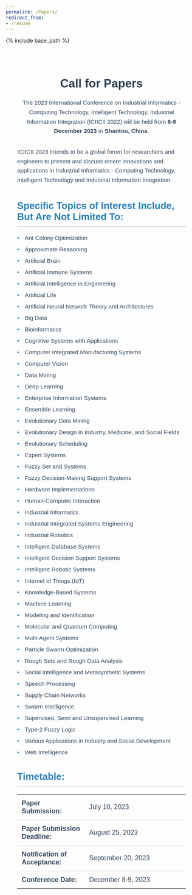 ```yaml
---
permalink: /Papers/
redirect_from:  
- /resume
---
```

{% include base_path %}
<div class="cfp-container">
  <h1 class="cfp-title">Call for Papers</h1>
  <p class="cfp-intro">
    The 2023 International Conference on Industrial Informatics - Computing Technology, Intelligent Technology, Industrial Information Integration (ICIICII 2022) will be held from <strong>8-9 December 2023</strong> in <strong>Shantou, China</strong>.
  </p>

  <p class="cfp-details">
    ICIICII 2023 intends to be a global forum for researchers and engineers to present and discuss recent innovations and applications in Industrial Informatics - Computing Technology, Intelligent Technology and Industrial Information Integration.
  </p>

  <h2 class="cfp-subtitle">Specific Topics of Interest Include, But Are Not Limited To:</h2>
  <ul class="cfp-topics">
    <li>Ant Colony Optimization</li>
    <li>Approximate Reasoning</li>
    <li>Artificial Brain</li>
    <li>Artificial Immune Systems</li>
    <li>Artificial Intelligence in Engineering</li>
    <li>Artificial Life</li>
    <li>Artificial Neural Network Theory and Architectures</li>
    <li>Big Data</li>
    <li>Bioinformatics</li>
    <li>Cognitive Systems with Applications</li>
    <li>Computer Integrated Manufacturing Systems</li>
    <li>Computer Vision</li>
    <li>Data Mining</li>
    <li>Deep Learning</li>
    <li>Enterprise Information Systems</li>
    <li>Ensemble Learning</li>
    <li>Evolutionary Data Mining</li>
    <li>Evolutionary Design in Industry, Medicine, and Social Fields</li>
    <li>Evolutionary Scheduling</li>
    <li>Expert Systems</li>
    <li>Fuzzy Set and Systems</li>
    <li>Fuzzy Decision-Making Support Systems</li>
    <li>Hardware Implementations</li>
    <li>Human-Computer Interaction</li>
    <li>Industrial Informatics</li>
    <li>Industrial Integrated Systems Engineering</li>
    <li>Industrial Robotics</li>
    <li>Intelligent Database Systems</li>
    <li>Intelligent Decision Support Systems</li>
    <li>Intelligent Robotic Systems</li>
    <li>Internet of Things (IoT)</li>
    <li>Knowledge-Based Systems</li>
    <li>Machine Learning</li>
    <li>Modeling and Identification</li>
    <li>Molecular and Quantum Computing</li>
    <li>Multi-Agent Systems</li>
    <li>Particle Swarm Optimization</li>
    <li>Rough Sets and Rough Data Analysis</li>
    <li>Social Intelligence and Metasynthetic Systems</li>
    <li>Speech Processing</li>
    <li>Supply Chain Networks</li>
    <li>Swarm Intelligence</li>
    <li>Supervised, Semi and Unsupervised Learning</li>
    <li>Type-2 Fuzzy Logic</li>
    <li>Various Applications in Industry and Social Development</li>
    <li>Web Intelligence</li>
  </ul>

  <h2 class="cfp-subtitle">Timetable:</h2>
  <table class="cfp-dates">
    <tr>
      <td><strong>Paper Submission:</strong></td>
      <td>July 10, 2023</td>
    </tr>
    <tr>
      <td><strong>Paper Submission Deadline:</strong></td>
      <td>August 25, 2023</td>
    </tr>
    <tr>
      <td><strong>Notification of Acceptance:</strong></td>
      <td>September 20, 2023</td>
    </tr>
    <tr>
      <td><strong>Conference Date:</strong></td>
      <td>December 8-9, 2023</td>
    </tr>
  </table>
</div>

<style>
  /* Container */
  .cfp-container {
    max-width: 900px;
    margin: 0 auto;
    padding: 30px;
    font-family: Arial, sans-serif;
  }

  /* Title */
  .cfp-title {
    font-size: 2.2em;
    color: #2C3E50;
    text-align: center;
    margin-bottom: 20px;
  }

  /* Intro */
  .cfp-intro {
    font-size: 1.1em;
    color: #34495E;
    line-height: 1.6;
    text-align: center;
    margin-bottom: 30px;
  }

  .cfp-details {
    font-size: 1.1em;
    color: #34495E;
    line-height: 1.6;
    margin-bottom: 40px;
  }

  /* Subtitle */
  .cfp-subtitle {
    font-size: 1.8em;
    color: #2980B9;
    margin-top: 40px;
    margin-bottom: 20px;
    font-weight: bold;
    border-bottom: 2px solid #ddd;
    padding-bottom: 10px;
  }

  /* Topics list */
  .cfp-topics {
    list-style-type: none;
    padding: 0;
    font-size: 1.1em;
    color: #34495E;
    margin-bottom: 40px;
  }

  .cfp-topics li {
    margin-bottom: 12px;
    padding-left: 20px;
    position: relative;
  }

  .cfp-topics li:before {
    content: "•";
    position: absolute;
    left: 0;
    color: #2980B9;
    font-weight: bold;
  }

  /* Timetable table */
  .cfp-dates {
    width: 100%;
    border-collapse: collapse;
    margin-bottom: 40px;
  }

  .cfp-dates td {
    padding: 12px;
    font-size: 1.1em;
    color: #34495E;
    border-bottom: 1px solid #ddd;
  }

  .cfp-dates td:first-child {
    width: 40%;
    font-weight: bold;
  }

  .cfp-dates tr:last-child td {
    border-bottom: none;
  }

  /* Responsive design */
  @media (max-width: 768px) {
    .cfp-container {
      padding: 20px;
    }

    .cfp-title {
      font-size: 2em;
    }

    .cfp-intro,
    .cfp-details {
      font-size: 1em;
    }

    .cfp-topics li {
      font-size: 1em;
    }

    .cfp-dates td {
      font-size: 1em;
    }
  }
</style>
